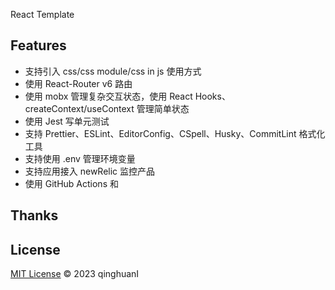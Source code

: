 React Template

## Features

- 支持引入 css/css module/css in js 使用方式
- 使用 React-Router v6 路由
- 使用 mobx 管理复杂交互状态，使用 React Hooks、createContext/useContext 管理简单状态
- 使用 Jest 写单元测试
- 支持 Prettier、ESLint、EditorConfig、CSpell、Husky、CommitLint 格式化工具
- 支持使用 .env 管理环境变量
- 支持应用接入 newRelic 监控产品
- 使用 GitHub Actions 和

## Thanks

## License

[MIT License](./LICENSE) © 2023 qinghuanI
